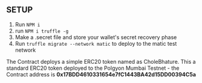 ## SETUP 

1. Run `NPM i`
2. run `NPM i truffle -g`
3. Make a .secret file and store your wallet's secret recovery phase
4. Run `truffle migrate --network matic` to deploy to the matic test network

The Contract deploys a simple ERC20 token named as CholeBhature. This a standard ERC20 token deployed to the Polgyon Mumbai Testnet - the Contract address is **0x17BDD4610331654e7fC1443BA42d15DD00394C5a**